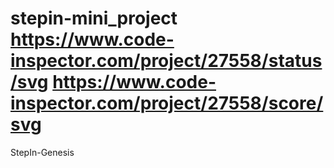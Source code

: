 # stepin-mini_project  https://www.code-inspector.com/project/27558/status/svg  https://www.code-inspector.com/project/27558/score/svg
StepIn-Genesis
